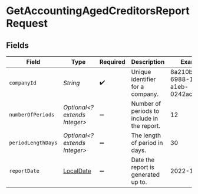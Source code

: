 # GetAccountingAgedCreditorsReportRequest


## Fields

| Field                                                                           | Type                                                                            | Required                                                                        | Description                                                                     | Example                                                                         |
| ------------------------------------------------------------------------------- | ------------------------------------------------------------------------------- | ------------------------------------------------------------------------------- | ------------------------------------------------------------------------------- | ------------------------------------------------------------------------------- |
| `companyId`                                                                     | *String*                                                                        | :heavy_check_mark:                                                              | Unique identifier for a company.                                                | 8a210b68-6988-11ed-a1eb-0242ac120002                                            |
| `numberOfPeriods`                                                               | *Optional<? extends Integer>*                                                   | :heavy_minus_sign:                                                              | Number of periods to include in the report.                                     | 12                                                                              |
| `periodLengthDays`                                                              | *Optional<? extends Integer>*                                                   | :heavy_minus_sign:                                                              | The length of period in days.                                                   | 30                                                                              |
| `reportDate`                                                                    | [LocalDate](https://docs.oracle.com/javase/8/docs/api/java/time/LocalDate.html) | :heavy_minus_sign:                                                              | Date the report is generated up to.                                             | 2022-12-31                                                                      |